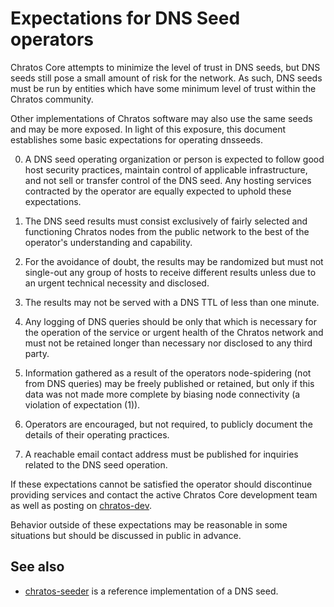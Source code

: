 Expectations for DNS Seed operators
====================================

Chratos Core attempts to minimize the level of trust in DNS seeds,
but DNS seeds still pose a small amount of risk for the network.
As such, DNS seeds must be run by entities which have some minimum
level of trust within the Chratos community.

Other implementations of Chratos software may also use the same
seeds and may be more exposed. In light of this exposure, this
document establishes some basic expectations for operating dnsseeds.

0. A DNS seed operating organization or person is expected to follow good
host security practices, maintain control of applicable infrastructure,
and not sell or transfer control of the DNS seed. Any hosting services
contracted by the operator are equally expected to uphold these expectations.

1. The DNS seed results must consist exclusively of fairly selected and
functioning Chratos nodes from the public network to the best of the
operator's understanding and capability.

2. For the avoidance of doubt, the results may be randomized but must not
single-out any group of hosts to receive different results unless due to an
urgent technical necessity and disclosed.

3. The results may not be served with a DNS TTL of less than one minute.

4. Any logging of DNS queries should be only that which is necessary
for the operation of the service or urgent health of the Chratos
network and must not be retained longer than necessary nor disclosed
to any third party.

5. Information gathered as a result of the operators node-spidering
(not from DNS queries) may be freely published or retained, but only
if this data was not made more complete by biasing node connectivity
(a violation of expectation (1)).

6. Operators are encouraged, but not required, to publicly document the
details of their operating practices.

7. A reachable email contact address must be published for inquiries
related to the DNS seed operation.

If these expectations cannot be satisfied the operator should
discontinue providing services and contact the active Chratos
Core development team as well as posting on
[chratos-dev](https://lists.linuxfoundation.org/mailman/listinfo/chratos-dev).

Behavior outside of these expectations may be reasonable in some
situations but should be discussed in public in advance.

See also
----------
- [chratos-seeder](https://github.com/sipa/chratos-seeder) is a reference implementation of a DNS seed.
